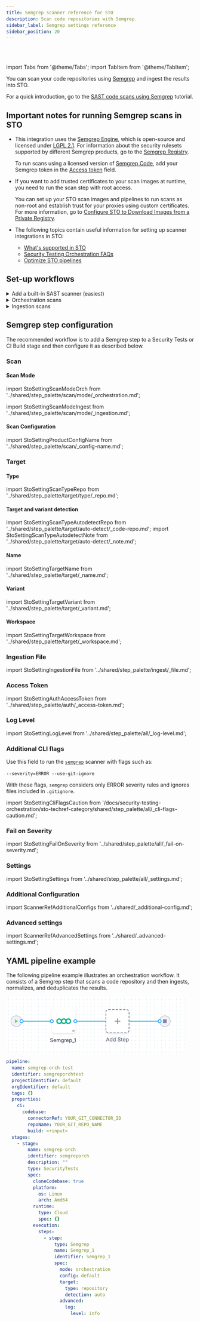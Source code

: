 ```yaml
---
title: Semgrep scanner reference for STO
description: Scan code repositories with Semgrep.
sidebar_label: Semgrep settings reference
sidebar_position: 20
---
```


<DocsTag  text="Code repo scanners"  backgroundColor= "#cbe2f9" textColor="#0b5cad" link="/docs/security-testing-orchestration/sto-techref-category/security-step-settings-reference#code-repo-scanners"  />
<DocsTag  text="Orchestration" backgroundColor= "#e3cbf9" textColor="#5c0bad" link="/docs/security-testing-orchestration/orchestrate-and-ingest/run-an-orchestrated-scan-in-sto"  />
<DocsTag  text="Ingestion" backgroundColor= "#e3cbf9" textColor="#5c0bad" link="/docs/security-testing-orchestration/orchestrate-and-ingest/ingest-scan-results-into-an-sto-pipeline" />
<br/>
<br/>

import Tabs from '@theme/Tabs';
import TabItem from '@theme/TabItem';

You can scan your code repositories using [Semgrep](https://www.semgrep.com) and ingest the results into STO. 

For a quick introduction, go to the [SAST code scans using Semgrep](/docs/security-testing-orchestration/sto-techref-category/semgrep/sast-scan-semgrep) tutorial.

## Important notes for running Semgrep scans in STO

- This integration uses the [Semgrep Engine](https://github.com/semgrep/semgrep), which is open-source and licensed under [LGPL 2.1](https://tldrlegal.com/license/gnu-lesser-general-public-license-v2.1-(lgpl-2.1)). For information about the security rulesets supported by different Semgrep products, go to the [Semgrep Registry](https://semgrep.dev/explore). 

  To run scans using a licensed version of [Semgrep Code](https://semgrep.dev/products/semgrep-code), add your Semgrep token in the [Access token](#access-token) field. 

- If you want to add trusted certificates to your scan images at runtime, you need to run the scan step with root access.

  You can set up your STO scan images and pipelines to run scans as non-root and establish trust for your proxies using custom certificates. For more information, go to [Configure STO to Download Images from a Private Registry](/docs/security-testing-orchestration/use-sto/set-up-sto-pipelines/download-images-from-private-registry).

- The following topics contain useful information for setting up scanner integrations in STO:
   - [What's supported in STO](/docs/security-testing-orchestration/whats-supported)
   - [Security Testing Orchestration FAQs](/docs/faqs/security-testing-orchestration)
   - [Optimize STO pipelines](/docs/security-testing-orchestration/use-sto/set-up-sto-pipelines/optimize-sto-pipelines)



## Set-up workflows
 
<details>

<summary>Add a built-in SAST scanner (easiest)</summary>

:::note

This step is behind the feature flag `STO_ONE_CLICK_SAST`. Contact [Harness Support](mailto:support@harness.io) to enable it.

:::

To scan a code repository, you need [Harness Code Repository](/docs/code-repository) or a [Harness connector](/docs/category/code-repo-connectors) to your Git service. 


#### Add the built-in SAST scanner

Do the following:

1. Add a **Build** or **Security** stage to your pipeline.
2. Configure the stage to point to the [codebase](/docs/continuous-integration/use-ci/codebase-configuration/create-and-configure-a-codebase/) you want to scan. 
3. Go to the **Execution** tab, click **Add step**, and select the **SAST** built-in scanner.

   <DocImage path={require('./static/add-built-in-sast-scanner.png')} width="50%" height="50%" title="Add shared path for scan results" /> 

4. Select **Semgrep** and then **Add scanner**.
5. Save your pipeline and then click **Run**. 

   The pipeline scans your code repository and then shows the results in [Security Tests](/docs/security-testing-orchestration/dashboards/view-scan-results).


</details>



<details>

<summary>Orchestration scans</summary>

To scan a code repository, you need [Harness Code Repository](/docs/code-repository) or a [Harness connector](/docs/category/code-repo-connectors) to your Git service. 


#### Add the Semgrep scanner

Do the following:

1. Add a **Build** or **Security** stage to your pipeline.
2. Configure the stage to point to the [codebase](/docs/continuous-integration/use-ci/codebase-configuration/create-and-configure-a-codebase/) you want to scan. 
2. Add a Semgrep step to the stage.

<br/>
#### Set up the Semgrep scanner

##### Required settings

1. Scan mode = [Orchestration](#scan-mode)
2. Target and Variant Detection = [Auto](#detect-target-and-variant)


##### Optional settings

- [Fail on Severity](#fail-on-severity) — Stop the pipeline if the scan detects any issues at a specified severity or higher
- [Log Level](#log-level) — Useful for debugging

#### Scan the repository

Save your pipeline and then select **Run**. 

The pipeline scans your code repository and then shows the results in [Security Tests](/docs/security-testing-orchestration/dashboards/view-scan-results).


</details>


<!-- 2 --------------------------------------------------------------------->

<details>
<summary>Ingestion scans</summary>


#### Add a shared path for your scan results

1. Add a **Build** or **Security** stage to your pipeline.
2. In the stage **Overview**, add a shared path such as `/shared/scan_results`.

#### Copy scan results to the shared path

There are two primary workflows to do this:

- Add a Run step that runs a Semgrep scan from the command line and then copies the results to the shared path.
- Copy results from a Semgrep scan that ran outside the pipeline. 

For more information and examples, go to [Ingestion scans](/docs/security-testing-orchestration/orchestrate-and-ingest/ingestion-workflows/ingest-scan-results-into-an-sto-pipeline).


#### Set up the Semgrep scanner

Add a Semgrep step to the stage and set it up as follows.

##### Required settings

1. [Scan mode](#scan-mode) = Ingestion
2. [Target name](#name) — Usually the repo name
2. [Target variant](#name) — Usually the scanned branch. You can also use a [runtime input](/docs/platform/variables-and-expressions/runtime-input-usage) and specify the branch at runtime.
3. [Ingestion file](#ingestion-file) — For example, `/shared/scan_results/semgrep-scan.json`

##### Optional settings

- [Fail on Severity](#fail-on-severity) — Stop the pipeline if the scan detects any issues at a specified severity or higher
- [Log Level](#log-level) — Useful for debugging

#### Scan the repository

Save your pipeline and then select **Run**. 

The pipeline scans your code repository and then shows the results in [Security Tests](/docs/security-testing-orchestration/dashboards/view-scan-results).


</details>

## Semgrep step configuration

The recommended workflow is to add a Semgrep step to a Security Tests or CI Build stage and then configure it as described below.

### Scan

<a name="scan-mode"></a>

#### Scan Mode

import StoSettingScanModeOrch from '../shared/step_palette/scan/mode/_orchestration.md';

import StoSettingScanModeIngest from '../shared/step_palette/scan/mode/_ingestion.md';

<StoSettingScanModeOrch />
<StoSettingScanModeIngest />

#### Scan Configuration

import StoSettingProductConfigName from '../shared/step_palette/scan/_config-name.md';

<StoSettingProductConfigName />

### Target

#### Type

import StoSettingScanTypeRepo     from '../shared/step_palette/target/type/_repo.md';

<StoSettingScanTypeRepo />


#### Target and variant detection

import StoSettingScanTypeAutodetectRepo from '../shared/step_palette/target/auto-detect/_code-repo.md';
import StoSettingScanTypeAutodetectNote from '../shared/step_palette/target/auto-detect/_note.md';

<StoSettingScanTypeAutodetectRepo/>
<StoSettingScanTypeAutodetectNote/>


#### Name

import StoSettingTargetName from '../shared/step_palette/target/_name.md';

<StoSettingTargetName />

<a name="target-variant"></a>

#### Variant

import StoSettingTargetVariant from '../shared/step_palette/target/_variant.md';

<StoSettingTargetVariant  />


#### Workspace

import StoSettingTargetWorkspace from '../shared/step_palette/target/_workspace.md';

<StoSettingTargetWorkspace  />



### Ingestion File

import StoSettingIngestionFile from '../shared/step_palette/ingest/_file.md';

<StoSettingIngestionFile  />

### Access Token

import StoSettingAuthAccessToken from '../shared/step_palette/auth/_access-token.md';

<StoSettingAuthAccessToken />


### Log Level

import StoSettingLogLevel from '../shared/step_palette/all/_log-level.md';

<StoSettingLogLevel />

<!-- COMMENT THIS OUT UNTIL SEMGREP ORCHESTRATION IS AVAILABLE -->

### Additional CLI flags

Use this field to run the [`semgrep`](https://semgrep.dev/docs/cli-reference/) scanner with flags such as:

`--severity=ERROR --use-git-ignore`

With these flags, `semgrep` considers only ERROR severity rules and ignores files included in `.gitignore`. 

import StoSettingCliFlagsCaution from '/docs/security-testing-orchestration/sto-techref-category/shared/step_palette/all/_cli-flags-caution.md';

<StoSettingCliFlagsCaution />



### Fail on Severity

import StoSettingFailOnSeverity from '../shared/step_palette/all/_fail-on-severity.md';

<StoSettingFailOnSeverity />

### Settings

import StoSettingSettings from '../shared/step_palette/all/_settings.md';

<StoSettingSettings />


### Additional Configuration

import ScannerRefAdditionalConfigs from '../shared/_additional-config.md';

<ScannerRefAdditionalConfigs />


### Advanced settings

import ScannerRefAdvancedSettings from '../shared/_advanced-settings.md';

<ScannerRefAdvancedSettings />

## YAML pipeline example

The following pipeline example illustrates an orchestration workflow. It consists of a Semgrep step that scans a code repository and then ingests, normalizes, and deduplicates the results.

![](../static/semgrep-ingest-pipeline.png)

```yaml
pipeline:
  name: semgrep-orch-test
  identifier: semgreporchtest
  projectIdentifier: default
  orgIdentifier: default
  tags: {}
  properties:
    ci:
      codebase:
        connectorRef: YOUR_GIT_CONNECTOR_ID
        repoName: YOUR_GIT_REPO_NAME
        build: <+input>
  stages:
    - stage:
        name: semgrep-orch
        identifier: semgreporch
        description: ""
        type: SecurityTests
        spec:
          cloneCodebase: true
          platform:
            os: Linux
            arch: Amd64
          runtime:
            type: Cloud
            spec: {}
          execution:
            steps:
              - step:
                  type: Semgrep
                  name: Semgrep_1
                  identifier: Semgrep_1
                  spec:
                    mode: orchestration
                    config: default
                    target:
                      type: repository
                      detection: auto
                    advanced:
                      log:
                        level: info
```
